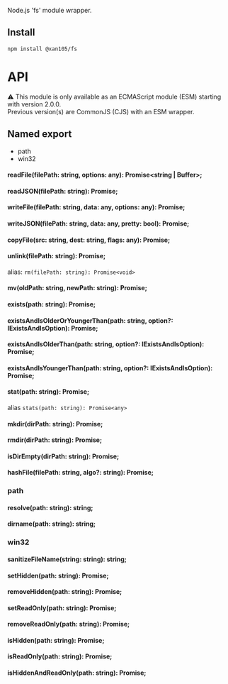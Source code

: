 Node.js 'fs' module wrapper.

Install
-------

`npm install @xan105/fs`

API
===

⚠️ This module is only available as an ECMAScript module (ESM) starting with version 2.0.0.<br />
Previous version(s) are CommonJS (CJS) with an ESM wrapper.

## Named export

- path
- win32

#### readFile(filePath: string, options: any): Promise<string | Buffer>;
#### readJSON(filePath: string): Promise<string>;
#### writeFile(filePath: string, data: any, options: any): Promise<string>;
#### writeJSON(filePath: string, data: any, pretty: bool): Promise<string>;
#### copyFile(src: string, dest: string, flags: any): Promise<void>;
#### unlink(filePath: string): Promise<void>;
alias: `rm(filePath: string): Promise<void>`
#### mv(oldPath: string, newPath: string): Promise<string>;
#### exists(path: string): Promise<bool>;
#### existsAndIsOlderOrYoungerThan(path: string, option?: IExistsAndIsOption): Promise<bool>;
#### existsAndIsOlderThan(path: string, option?: IExistsAndIsOption): Promise<bool>;
#### existsAndIsYoungerThan(path: string, option?: IExistsAndIsOption): Promise<bool>;
#### stat(path: string): Promise<any>;
alias `stats(path: string): Promise<any>`
#### mkdir(dirPath: string): Promise<void>;
#### rmdir(dirPath: string): Promise<void>;
#### isDirEmpty(dirPath: string): Promise<bool>;
#### hashFile(filePath: string, algo?: string): Promise<string>;

### path

#### resolve(path: string): string;
#### dirname(path: string): string;

### win32

#### sanitizeFileName(string: string): string;
#### setHidden(path: string): Promise<void>;
#### removeHidden(path: string): Promise<void>;
#### setReadOnly(path: string): Promise<void>;
#### removeReadOnly(path: string): Promise<void>;
#### isHidden(path: string): Promise<bool>;
#### isReadOnly(path: string): Promise<bool>;
#### isHiddenAndReadOnly(path: string): Promise<bool>;